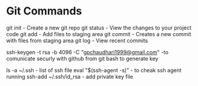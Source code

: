 # Git Commands

git init - Create a new git repo
git status - View the changes to your project code
git add - Add files to staging area
git commit - Creates a new commit with files from staging area
git log - View recent commits


ssh-keygen -t rsa -b 4096 -C "gpchaudhari1999@gmail.com"
-to comunicate securly with github from git bash to generate key

ls -a ~/.ssh - list of ssh file
eval "$(ssh-agent -s)" - to cheak ssh agent running
ssh-add ~/.ssh/id_rsa  -  add private key file
